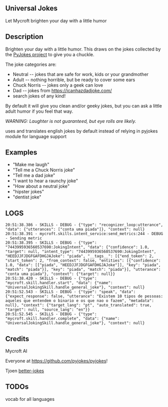 ## Universal Jokes
Let Mycroft brighten your day with a little humor

## Description
Brighten your day with a little humor.  This draws on the jokes collected by the [PyJokes project](https://github.com/pyjokes/pyjokes) to give you a chuckle.

The joke categories are:
* Neutral -- jokes that are safe for work, kids or your grandmother
* Adult -- nothing horrible, but be ready to cover some ears
* Chuck Norris -- jokes only a geek can love
* Dad -- jokes from https://icanhazdadjoke.com/
* search jokes of any kind!


By default it will give you clean and/or geeky jokes, but you can ask a little adult humor if you feel that way.

_WARNING:  Laughter is not guaranteed, but eye rolls are likely._


uses and translates english jokes by default instead of relying in pyjokes
module for language support


## Examples

* "Make me laugh"
* "Tell me a Chuck Norris joke"
* "Tell me a dad joke"
* "I want to hear a raunchy joke"
* "How about a neutral joke"
* "hipster jokes"
* "dentist joke"

## LOGS

    20:51:38.386 - SKILLS - DEBUG - {"type": "recognizer_loop:utterance", "data": {"utterances": ["conta uma piada"]}, "context": null}
    20:51:38.391 - mycroft.skills.intent_service:send_metrics:244 - DEBUG - Sending metric
    20:51:38.395 - SKILLS - DEBUG - {"type": "7443995936560537690:JokingIntent", "data": {"confidence": 1.0, "target": null, "intent_type": "7443995936560537690:JokingIntent", "HEEDJJFJDGFGAFDHGJAJoke": "piada", "__tags__": [{"end_token": 2, "start_token": 2, "from_context": false, "entities": [{"confidence": 1.0, "data": [["piada", "HEEDJJFJDGFGAFDHGJAJoke"]], "key": "piada", "match": "piada"}], "key": "piada", "match": "piada"}], "utterance": "conta uma piada"}, "context": {"target": null}}
    20:51:38.420 - SKILLS - DEBUG - {"type": "mycroft.skill.handler.start", "data": {"name": "UniversalJokingSkill.handle_general_joke"}, "context": null}
    20:51:52.543 - SKILLS - DEBUG - {"type": "speak", "data": {"expect_response": false, "utterance": "Existem 10 tipos de pessoas: aqueles que entendem o binario e os que nao o fazem", "metadata": null}, "context": {"target_lang": "pt", "auto_translated": true, "target": null, "source_lang": "en"}}
    20:51:52.545 - SKILLS - DEBUG - {"type": "mycroft.skill.handler.complete", "data": {"name": "UniversalJokingSkill.handle_general_joke"}, "context": null}

## Credits
Mycroft AI

Everyone at https://github.com/pyjokes/pyjokes!

Tjoen [better-jokes](https://github.com/tjoen/skill-better-jokes/)

## TODOs

vocab for all languages
